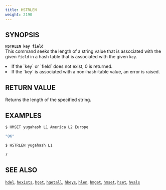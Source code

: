 ```yaml
---
title: HSTRLEN
weight: 2190
---
```


## SYNOPSIS
<b>`HSTRLEN key field`</b><br>
This command seeks the length of a string value that is associated with the given `field` in a hash table that is associated with the given `key`.
<li>If the `key` or `field` does not exist, 0 is returned.</li>
<li>If the `key` is associated with a non-hash-table value, an error is raised.</li>

## RETURN VALUE
Returns the length of the specified string.

## EXAMPLES
```{.sh .copy .separator-dollar}
$ HMSET yugahash L1 America L2 Europe
```
```sh
"OK"
```
```{.sh .copy .separator-dollar}
$ HSTRLEN yugahash L1
```
```sh
7
```

## SEE ALSO
[`hdel`](../hdel/), [`hexists`](../hexists/), [`hget`](../hget/), [`hgetall`](../hgetall/), [`hkeys`](../hkeys/), [`hlen`](../hlen/), [`hmget`](../hmget/), [`hmset`](../hmset/), [`hset`](../hset/), [`hvals`](../hvals/)
